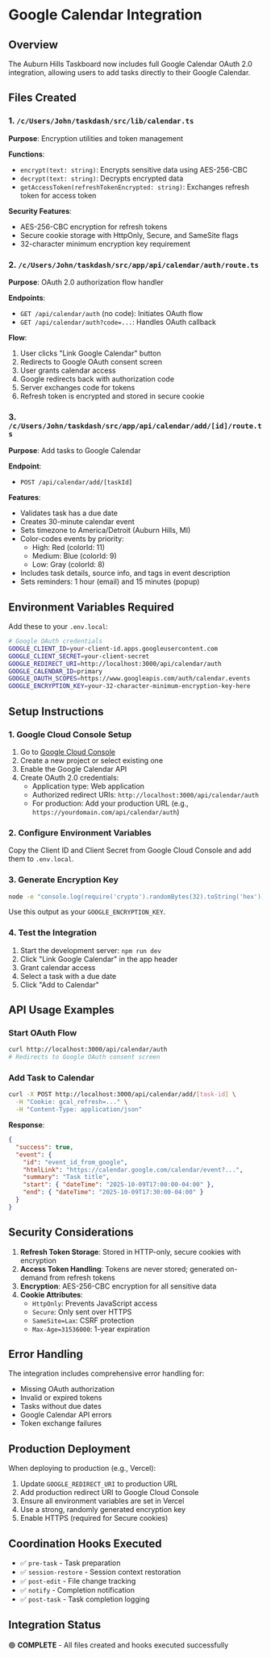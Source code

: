 # Google Calendar Integration

## Overview

The Auburn Hills Taskboard now includes full Google Calendar OAuth 2.0 integration, allowing users to add tasks directly to their Google Calendar.

## Files Created

### 1. `/c/Users/John/taskdash/src/lib/calendar.ts`
**Purpose**: Encryption utilities and token management

**Functions**:
- `encrypt(text: string)`: Encrypts sensitive data using AES-256-CBC
- `decrypt(text: string)`: Decrypts encrypted data
- `getAccessToken(refreshTokenEncrypted: string)`: Exchanges refresh token for access token

**Security Features**:
- AES-256-CBC encryption for refresh tokens
- Secure cookie storage with HttpOnly, Secure, and SameSite flags
- 32-character minimum encryption key requirement

### 2. `/c/Users/John/taskdash/src/app/api/calendar/auth/route.ts`
**Purpose**: OAuth 2.0 authorization flow handler

**Endpoints**:
- `GET /api/calendar/auth` (no code): Initiates OAuth flow
- `GET /api/calendar/auth?code=...`: Handles OAuth callback

**Flow**:
1. User clicks "Link Google Calendar" button
2. Redirects to Google OAuth consent screen
3. User grants calendar access
4. Google redirects back with authorization code
5. Server exchanges code for tokens
6. Refresh token is encrypted and stored in secure cookie

### 3. `/c/Users/John/taskdash/src/app/api/calendar/add/[id]/route.ts`
**Purpose**: Add tasks to Google Calendar

**Endpoint**:
- `POST /api/calendar/add/[taskId]`

**Features**:
- Validates task has a due date
- Creates 30-minute calendar event
- Sets timezone to America/Detroit (Auburn Hills, MI)
- Color-codes events by priority:
  - High: Red (colorId: 11)
  - Medium: Blue (colorId: 9)
  - Low: Gray (colorId: 8)
- Includes task details, source info, and tags in event description
- Sets reminders: 1 hour (email) and 15 minutes (popup)

## Environment Variables Required

Add these to your `.env.local`:

```bash
# Google OAuth credentials
GOOGLE_CLIENT_ID=your-client-id.apps.googleusercontent.com
GOOGLE_CLIENT_SECRET=your-client-secret
GOOGLE_REDIRECT_URI=http://localhost:3000/api/calendar/auth
GOOGLE_CALENDAR_ID=primary
GOOGLE_OAUTH_SCOPES=https://www.googleapis.com/auth/calendar.events
GOOGLE_ENCRYPTION_KEY=your-32-character-minimum-encryption-key-here
```

## Setup Instructions

### 1. Google Cloud Console Setup

1. Go to [Google Cloud Console](https://console.cloud.google.com/)
2. Create a new project or select existing one
3. Enable the Google Calendar API
4. Create OAuth 2.0 credentials:
   - Application type: Web application
   - Authorized redirect URIs: `http://localhost:3000/api/calendar/auth`
   - For production: Add your production URL (e.g., `https://yourdomain.com/api/calendar/auth`)

### 2. Configure Environment Variables

Copy the Client ID and Client Secret from Google Cloud Console and add them to `.env.local`.

### 3. Generate Encryption Key

```bash
node -e "console.log(require('crypto').randomBytes(32).toString('hex'))"
```

Use this output as your `GOOGLE_ENCRYPTION_KEY`.

### 4. Test the Integration

1. Start the development server: `npm run dev`
2. Click "Link Google Calendar" in the app header
3. Grant calendar access
4. Select a task with a due date
5. Click "Add to Calendar"

## API Usage Examples

### Start OAuth Flow
```bash
curl http://localhost:3000/api/calendar/auth
# Redirects to Google OAuth consent screen
```

### Add Task to Calendar
```bash
curl -X POST http://localhost:3000/api/calendar/add/[task-id] \
  -H "Cookie: gcal_refresh=..." \
  -H "Content-Type: application/json"
```

**Response**:
```json
{
  "success": true,
  "event": {
    "id": "event_id_from_google",
    "htmlLink": "https://calendar.google.com/calendar/event?...",
    "summary": "Task title",
    "start": { "dateTime": "2025-10-09T17:00:00-04:00" },
    "end": { "dateTime": "2025-10-09T17:30:00-04:00" }
  }
}
```

## Security Considerations

1. **Refresh Token Storage**: Stored in HTTP-only, secure cookies with encryption
2. **Access Token Handling**: Tokens are never stored; generated on-demand from refresh tokens
3. **Encryption**: AES-256-CBC encryption for all sensitive data
4. **Cookie Attributes**:
   - `HttpOnly`: Prevents JavaScript access
   - `Secure`: Only sent over HTTPS
   - `SameSite=Lax`: CSRF protection
   - `Max-Age=31536000`: 1-year expiration

## Error Handling

The integration includes comprehensive error handling for:
- Missing OAuth authorization
- Invalid or expired tokens
- Tasks without due dates
- Google Calendar API errors
- Token exchange failures

## Production Deployment

When deploying to production (e.g., Vercel):

1. Update `GOOGLE_REDIRECT_URI` to production URL
2. Add production redirect URI to Google Cloud Console
3. Ensure all environment variables are set in Vercel
4. Use a strong, randomly generated encryption key
5. Enable HTTPS (required for Secure cookies)

## Coordination Hooks Executed

- ✅ `pre-task` - Task preparation
- ✅ `session-restore` - Session context restoration
- ✅ `post-edit` - File change tracking
- ✅ `notify` - Completion notification
- ✅ `post-task` - Task completion logging

## Integration Status

🟢 **COMPLETE** - All files created and hooks executed successfully

